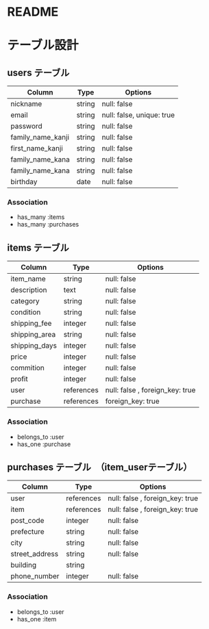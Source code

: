 # README

# テーブル設計

## users テーブル

| Column             | Type   | Options     |
| ------------------ | ------ | ----------- |
| nickname           | string | null: false |
| email              | string | null: false, unique: true |
| password           | string | null: false |
| family_name_kanji  | string | null: false |
| first_name_kanji   | string | null: false |
| family_name_kana   | string | null: false |
| family_name_kana   | string | null: false |
| birthday           | date   | null: false |

### Association

- has_many :items
- has_many :purchases

## items テーブル

| Column             | Type   | Options     |
| ------------------ | ------ | ----------- |
| item_name          | string | null: false |
| description        | text   | null: false |
| category           | string | null: false |
| condition          | string | null: false |
| shipping_fee       | integer| null: false |
| shipping_area      | string | null: false |
| shipping_days      | integer| null: false |
| price              | integer| null: false |
| commition          | integer| null: false |
| profit             | integer| null: false |
| user               | references | null: false , foreign_key: true |
| purchase           | references | foreign_key: true |

### Association

- belongs_to :user
- has_one :purchase

## purchases テーブル　（item_userテーブル）

| Column             | Type   | Options     |
| ------------------ | ------ | ----------- |
| user               | references | null: false , foreign_key: true |
| item               | references | null: false , foreign_key: true |
| post_code          | integer| null: false |
| prefecture         | string | null: false |
| city               | string | null: false |
| street_address     | string | null: false |
| building           | string |
| phone_number       | integer| null: false |


### Association

- belongs_to :user
- has_one :item
